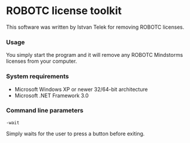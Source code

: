 ROBOTC license toolkit
=====================
This software was written by Istvan Telek for removing ROBOTC licenses.

### Usage
You simply start the program and it will remove any ROBOTC Mindstorms licenses from your computer.

### System requirements
* Microsoft Windows XP or newer 32/64-bit architecture
* Microsoft .NET Framework 3.0

### Command line parameters
```
-wait
```

Simply waits for the user to press a button before exiting.